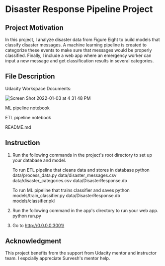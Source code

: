 # Disaster Response Pipeline Project

## Project Motivation
In this project, I analyze disaster data from Figure Eight to build models that classify disaster messages. A machine learning pipeline is created to categorize these events to make sure that messages would be properly classified. Finally, I include a web app where an emergency worker can input a new message and get classification results in several categories.

## File Description

Udacity Workspace Documents: 

![Screen Shot 2022-01-03 at 4 31 48 PM](https://user-images.githubusercontent.com/41206996/147985516-3655e96f-7d51-46d8-9948-6565f508a781.png)

ML pipeline notebook

ETL pipeline notebook

README.md

## Instruction
1. Run the following commands in the project's root directory to set up your database and model.

   To run ETL pipeline that cleans data and stores in database python data/process_data.py data/disaster_messages.csv data/disaster_categories.csv data/DisasterResponse.db

   To run ML pipeline that trains classifier and saves python models/train_classifier.py data/DisasterResponse.db models/classifier.pkl

2. Run the following command in the app's directory to run your web app. python run.py

3. Go to http://0.0.0.0:3001/

## Acknowledgment 
This project benefits from the support from Udacity mentor and instructor team. I espcially appreciate Survesh's mentor help.
